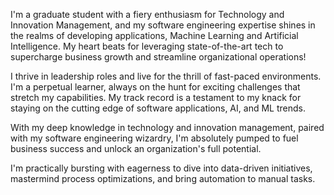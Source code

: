 I'm a graduate student with a fiery enthusiasm for Technology and Innovation Management, and my software engineering expertise shines in the realms of developing applications, Machine Learning and Artificial Intelligence. My heart beats for leveraging state-of-the-art tech to supercharge business growth and streamline organizational operations!

I thrive in leadership roles and live for the thrill of fast-paced environments. I'm a perpetual learner, always on the hunt for exciting challenges that stretch my capabilities. My track record is a testament to my knack for staying on the cutting edge of software applications, AI, and ML trends.

With my deep knowledge in technology and innovation management, paired with my software engineering wizardry, I'm absolutely pumped to fuel business success and unlock an organization's full potential.

I'm practically bursting with eagerness to dive into data-driven initiatives, mastermind process optimizations, and bring automation to manual tasks. 
